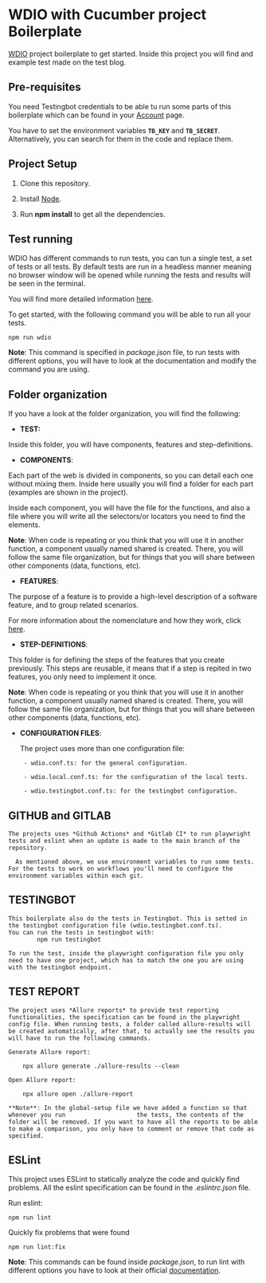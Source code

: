 # WDIO with Cucumber project Boilerplate

[WDIO](https://webdriver.io/) project boilerplate to get started. Inside this project you will find and example test made on the test blog.

## Pre-requisites

You need Testingbot credentials to be able tu run some parts of this boilerplate which can be found in your [Account](https://testingbot.com/members/user/edit) page.

You have to set the environment variables **`TB_KEY`** and **`TB_SECRET`**. Alternatively, you can search for them in the code and replace them.

## Project Setup

1. Clone this repository.

2. Install [Node](https://nodejs.org/en/).

3. Run **npm install** to get all the dependencies.
  

## Test running


WDIO has different commands to run tests, you can tun a single test, a set of tests or all tests. By default tests are run in a headless manner meaning no browser window will be opened while running the tests and results will be seen in the terminal.

  

You will find more detailed information [here](https://webdriver.io/docs/organizingsuites/).

  

To get started, with the following command you will be able to run all your tests.

  

	npm run wdio

  

**Note**: This command is specified in *package.json* file, to run tests with different options, you will have to look at the documentation and modify the command you are using.

## Folder organization

If you have a look at the folder organization, you will find the following:

-  **TEST:**

Inside this folder, you will have components, features and step-definitions.

-  **COMPONENTS**:

  
Each part of the web is divided in components, so you can detail each one without mixing them. Inside here usually you will find a folder for each part (examples are shown in the project).

  

Inside each component, you will have the file for the functions, and also a file where you will write all the selectors/or locators you need to find the elements.

**Note**: When code is repeating or you think that you will use it in another function, a component usually named shared is created. There, you will follow the same file organization, but for things that you will share between other components (data, functions, etc).

-  **FEATURES**:

The purpose of a feature is to provide a high-level description of a software feature, and to group related scenarios.

  

For more information about the nomenclature and how they work, click [here](https://cucumber.io/docs/gherkin/reference/#feature).

-  **STEP-DEFINITIONS**:

This folder is for defining the steps of the features that you create previously. This steps are reusable, it means that if a step is repited in two features, you only need to implement it once.

  

**Note**: When code is repeating or you think that you will use it in another function, a component usually named shared is created. There, you will follow the same file organization, but for things that you will share between other components (data, functions, etc).


-  **CONFIGURATION FILES**:


	The project uses more than one configuration file:
		
		- wdio.conf.ts: for the general configuration.

		- wdio.local.conf.ts: for the configuration of the local tests.

		- wdio.testingbot.conf.ts: for the testingbot configuration.


## GITHUB and GITLAB

	
	The projects uses *Github Actions* and *Gitlab CI* to run playwright tests and eslint when an update is made to the main branch of the repository.

	  As mentioned above, we use environment variables to run some tests. For the tests to work on workflows you'll need to configure the environment variables within each git.  

## TESTINGBOT

	This boilerplate also do the tests in Testingbot. This is setted in the testingbot configuration file (wdio.testingbot.conf.ts).
	You can run the tests in testingbot with: 
			npm run testingbot

	To run the test, inside the playwright configuration file you only need to have one project, which has to match the one you are using with the testingbot endpoint.
  

## TEST REPORT

	The project uses *Allure reports* to provide test reporting functionalities, the specification can be found in the playwright config file. When running tests, a folder called allure-results will be created automatically, after that, to actually see the results you will have to run the following commands.

	Generate Allure report:

		npx allure generate ./allure-results --clean

	Open Allure report:

		npx allure open ./allure-report

	**Note**: In the global-setup file we have added a function so that whenever you run 					the tests, the contents of the folder will be removed. If you want to have all the reports to be able to make a comparison, you only have to comment or remove that code as specified.


## ESLint

This project uses ESLint to statically analyze the code and quickly find problems. All the eslint specification can be found in the *.eslintrc.json* file.

Run eslint:

	npm run lint

Quickly fix problems that were found

	npm run lint:fix

**Note**: This commands can be found inside *package.json*, to run lint with different options you have to look at their official [documentation](https://eslint.org/docs/latest/user-guide/command-line-interface). 